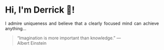 # Hi, I'm Derrick 👋!
<p align="justify">I admire uniqueness and believe that a clearly focused mind can achieve anything...</p> 
<!-- #quote-start -->
<blockquote>&ldquo;Imagination is more important than knowledge.&rdquo; &mdash; <footer>Albert Einstein</footer></blockquote>
<!-- #quote-end -->
